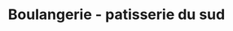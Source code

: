 ---
title: "Boulangerie - patisserie du sud"
url: /nice/boulangerie-patisserie-du-sud/
shop: boulangerie
---